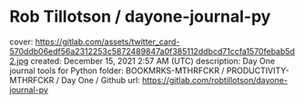 # Rob Tillotson / dayone-journal-py

cover: https://gitlab.com/assets/twitter_card-570ddb06edf56a2312253c5872489847a0f385112ddbcd71ccfa1570febab5d2.jpg
created: December 15, 2021 2:57 AM (UTC)
description: Day One journal tools for Python
folder: BOOKMRKS-MTHRFCKR / PRODUCTIVITY-MTHRFCKR / Day One / Github
url: https://gitlab.com/robtillotson/dayone-journal-py